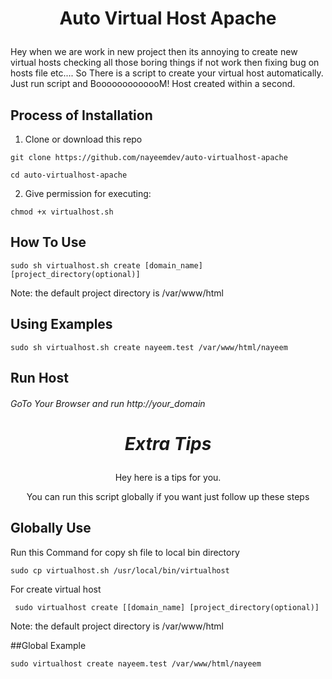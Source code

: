 # <p align="center">Auto Virtual Host Apache</p>
Hey when we are work in new project then its annoying to create new virtual hosts checking all those boring things if not work then fixing bug on hosts file etc.... So There is a script to create your virtual host automatically. Just run script and BooooooooooooM! Host created within a second.


## Process of Installation

1. Clone or download this repo

```
git clone https://github.com/nayeemdev/auto-virtualhost-apache
```
```
cd auto-virtualhost-apache
```
2. Give permission for executing:

```
chmod +x virtualhost.sh
```

## How To Use

```
sudo sh virtualhost.sh create [domain_name] [project_directory(optional)]
```
<dl>
  <dt>Note: the default project directory is /var/www/html</dt>
</dl>

## Using Examples

```
sudo sh virtualhost.sh create nayeem.test /var/www/html/nayeem
```

## Run Host
###### GoTo Your Browser and run http://your_domain



# <p align="center">*****Extra Tips*****</p>
<p align="center">Hey here is a tips for you.</p>
<p align="center">You can run this script globally if you want just follow up these steps</p>

## Globally Use
Run this Command for copy sh file to local bin directory
```
sudo cp virtualhost.sh /usr/local/bin/virtualhost
```
For create virtual host
```
 sudo virtualhost create [[domain_name] [project_directory(optional)]
```
<dl>
  <dt>Note: the default project directory is /var/www/html</dt>
</dl>

##Global Example

```
sudo virtualhost create nayeem.test /var/www/html/nayeem
```
